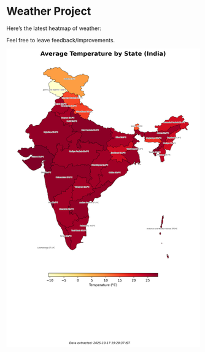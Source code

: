 # Weather Project

Here’s the latest heatmap of weather:

Feel free to leave feedback/improvements.

![India Heatmap](docs/assets/india_heatmap.png?v=F249B0)
